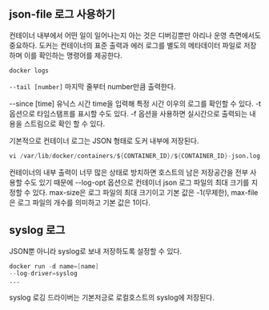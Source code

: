 ## json-file 로그 사용하기

컨테이너 내부에서 어떤 일이 일어나는지 아는 것은 디버깅뿐만 아리나 운영 측면에서도 중요하다. 도커는 컨테이너의 표준 출력과 에러 로그를 별도의 메타데이터 파일로 저장하며 이를 확인하는 명령어를 제공한다.

`docker logs`

`--tail [number]`
마지막 줄부터 number만큼 출력한다.

--since [time]
유닉스 시간 time을 입력해 특정 시간 이우의 로그를 확인할 수 있다. -t 옵션으로 타임스탬프를 표시할 수도 있다. 
-f 옵션을 사용하면 실시간으로 출력되는 내용을 스트림으로 확인 할 수 있다. 

기본적으로 컨테이너 로그는 JSON 형태로 도커 내부에 저장된다. 
```s
vi /var/lib/docker/containers/${CONTAINER_ID}/${CONTAINER_ID}-json.log
```

컨테이너의 내부 출력이 너무 많은 상태로 방치하면 호스트의 남은 저장공간을 전부 사용할 수도 있기 때문에 --log-opt 옵션으로 컨테이너 json 로그 파일의 최대 크기를 지정할 수 있다. max-size은 로그 파일의 최대 크기이고 기본 값은 -1(무제한), max-file은 로그 파일의 개수를 의미하고 기본 값은 1이다.

## syslog 로그

JSON뿐 아니라 syslog로 보내 저장하도록 설정할 수 있다. 

```s
docker run -d name=[name]
--log-driver=syslog
...
```

syslog 로깅 드라이버는 기본저긍로 로컬호스트의 syslog에 저장된다.
